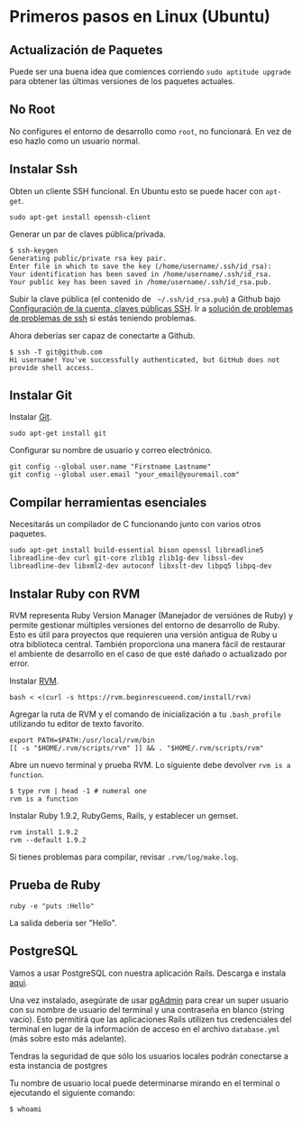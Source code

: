 Primeros pasos en Linux (Ubuntu)
=================================

Actualización de Paquetes
-------------------------

Puede ser una buena idea que comiences corriendo `sudo aptitude upgrade` para obtener las últimas versiones de los paquetes actuales.

No Root
-------

No configures el entorno de desarrollo como `root`, no funcionará. En vez de eso hazlo como un usuario normal.

Instalar Ssh
------------

Obten un cliente SSH funcional. En Ubuntu esto se puede hacer con `apt-get`.

    sudo apt-get install openssh-client

Generar un par de claves pública/privada.

    $ ssh-keygen
    Generating public/private rsa key pair.
    Enter file in which to save the key (/home/username/.ssh/id_rsa):
    Your identification has been saved in /home/username/.ssh/id_rsa.
    Your public key has been saved in /home/username/.ssh/id_rsa.pub.

Subir la clave pública (el contenido de ` ~/.ssh/id_rsa.pub`) a Github bajo [Configuración de la cuenta, claves públicas SSH](https://github.com/account). Ir a [solución de problemas de problemas de ssh](http://help.github.com/troubleshooting-ssh/) si estás teniendo problemas.

Ahora deberías ser capaz de conectarte a Github.

    $ ssh -T git@github.com
    Hi username! You've successfully authenticated, but GitHub does not provide shell access.

Instalar Git
------------

Instalar [Git](http://git-scm.com/download).

    sudo apt-get install git

Configurar su nombre de usuario y correo electrónico.

    git config --global user.name "Firstname Lastname"
    git config --global user.email "your_email@youremail.com"

Compilar herramientas esenciales
--------------------------------

Necesitarás un compilador de C funcionando junto con varios otros paquetes.

    sudo apt-get install build-essential bison openssl libreadline5 libreadline-dev curl git-core zlib1g zlib1g-dev libssl-dev libreadline-dev libxml2-dev autoconf libxslt-dev libpq5 libpq-dev

Instalar Ruby con RVM
---------------------

RVM representa Ruby Version Manager (Manejador de versiónes de Ruby) y permite gestionar múltiples versiones del entorno de desarrollo de Ruby. Esto es útil para proyectos que requieren una versión antigua de Ruby u otra biblioteca central. También proporciona una manera fácil de restaurar el ambiente de desarrollo en el caso de que esté dañado o actualizado por error.

Instalar [RVM](http://rvm.beginrescueend.com/).

    bash < <(curl -s https://rvm.beginrescueend.com/install/rvm)

Agregar la ruta de RVM y el comando de inicialización a tu `.bash_profile` utilizando tu editor de texto favorito.

    export PATH=$PATH:/usr/local/rvm/bin
    [[ -s "$HOME/.rvm/scripts/rvm" ]] && . "$HOME/.rvm/scripts/rvm"

Abre un nuevo terminal y prueba RVM. Lo siguiente debe devolver `rvm is a function`.

    $ type rvm | head -1 # numeral one
    rvm is a function

Instalar Ruby 1.9.2, RubyGems, Rails, y establecer un gemset.

    rvm install 1.9.2
    rvm --default 1.9.2

Si tienes problemas para compilar, revisar `.rvm/log/make.log`.

Prueba de Ruby
--------------

    ruby -e "puts :Hello"

La salida deberia ser "Hello".

PostgreSQL
----------

Vamos a usar PostgreSQL con nuestra aplicación Rails. Descarga e instala [aqui](http://www.enterprisedb.com/products-services-training/pgdownload).

Una vez instalado, asegúrate de usar [pgAdmin](http://www.pgadmin.org/download/) para crear un super usuario con su nombre de usuario del terminal y una contraseña en blanco (string vacío). Esto permitirá que las aplicaciones Rails utilizen tus credenciales del terminal en lugar de la información de acceso en el archivo `database.yml` (más sobre esto más adelante).

Tendras la seguridad de que sólo los usuarios locales podrán conectarse a esta instancia de postgres

Tu nombre de usuario local puede determinarse mirando en el terminal o ejecutando el siguiente comando:

    $ whoami